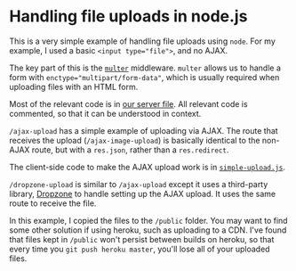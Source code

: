 # Handling file uploads in node.js

This is a very simple example of handling file uploads using `node`. For my example, I used a basic `<input type="file">`, and no AJAX.

The key part of this is the [`multer`](https://github.com/expressjs/multer) middleware. `multer` allows us to handle a form with `enctype="multipart/form-data"`, which is usually required when uploading files with an HTML form.

Most of the relevant code is in [our server file](server.js). All relevant code is commented, so that it can be understood in context.

`/ajax-upload` has a simple example of uploading via AJAX. The route that receives the upload (`/ajax-image-upload`) is basically identical to the non-AJAX route, but with a `res.json`, rather than a `res.redirect`.

The client-side code to make the AJAX upload work is in [`simple-upload.js`](public/assets/js/simple-upload.js).

`/dropzone-upload` is similar to `/ajax-upload` except it uses a third-party library, [Dropzone](http://www.dropzonejs.com/) to handle setting up the AJAX upload. It uses the same route to receive the file.

In this example, I copied the files to the `/public` folder. You may want to find some other solution if using heroku, such as uploading to a CDN. I've found that files kept in `/public` won't persist between builds on heroku, so that every time you `git push heroku master`, you'll lose all of your uploaded files.
